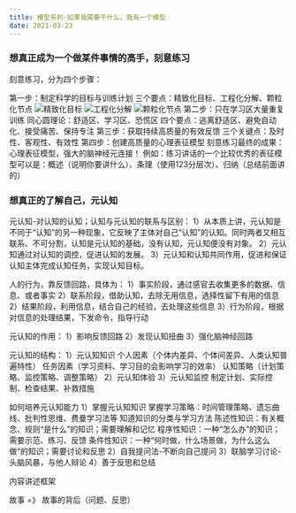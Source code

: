 ```yaml
---
title: 模型系列-如果我需要干什么，我有一个模型
date: 2021-03-23
---
```


### 想真正成为一个做某件事情的高手，刻意练习

刻意练习，分为四个步骤：

第一步：制定科学的目标与训练计划
    三个要点：精致化目标、工程化分解、颗粒化节点
    ![精致化目标](http://cdn.b5mang.com/2021323223759.png)
    ![工程化分解](http://cdn.b5mang.com/2021323223818.png)
    ![颗粒化节点](http://cdn.b5mang.com/2021323223840.png)
第二步：只在学习区大量重复训练
    同心圆理论：舒适区、学习区、恐慌区
    四个要点：逃离舒适区、避免自动化、接受痛苦、保持专注
第三步：获取持续高质量的有效反馈
    三个关键点：及时性、客观性、有效性
第四步：创建高质量的心理表征模型
    刻意练习最终的成果：心理表征模型，强大的脑神经元连接！
    例如：练习讲话的一个比较优秀的表征模型可以是：概述（说明你要讲什么）、条理（使用123分层次）、归纳（总结前面讲的）

### 想真正的了解自己，元认知

元认知-对认知的认知；认知与元认知的联系与区别：
1）从本质上讲，元认知是不同于“认知”的另一种现象，它反映了主体对自己“认知”的认知。同时两者又相互联系、不可分割，认知是元认知的基础，没有认知，元认知便没有对象。
2）元认知通过对认知的调控，促进认知的发展。
3）元认知和认知共同作用，促进和保证认知主体完成认知任务，实现认知目标。

人的行为，靠反馈回路，具体为：
1）事实阶段，通过感官去收集更多的数据、信息、或者事实
2）联系阶段，借助认知，去除无用信息，选择性留下有用的信息
2）结果阶段，利用信息，结合自己的经验，去处理这些信息
3）行为阶段，根据对信息的处理结果，下发命令，指导行动

元认知的作用：
1）影响反馈回路 2）发现认知扭曲 3）强化脑神经回路

元认知的结构：
1）元认知知识
    个人因素（个体内差异、个体间差异、人类认知普遍特性）
    任务因素（学习资料、学习目的会影响学习的效率）
    认知策略（计划策略、监控策略、调整策略）
2）元认知体验
3）元认知监控
    制定计划、实际控制、检查结果、补救措施

如何培养元认知能力
1）掌握元认知知识
    掌握学习策略：时间管理策略、遗忘曲线、批判性思维、费曼学习法等
    知道知识的分类与学习方法
        陈述性知识：有关概念、规则“是什么”的知识；需要理解和记忆
        程序性知识：一种“怎么办”的知识；需要示范、练习、反馈
        条件性知识：一种“何时做，什么场景做，为什么这么做“的知识；需要讨论和反思
2）自我提问法-不断向自己提问
3）联脑学习讨论-头脑风暴，与他人辩论
4）善于反思和总结

内容讲述框架

故事  =》 故事的背后（问题、反思）
